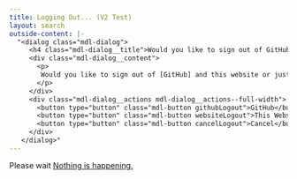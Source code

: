 ```yaml
---
title: Logging Out... (V2 Test)
layout: search
outside-content: |-
  "<dialog class="mdl-dialog">
     <h4 class="mdl-dialog__title">Would you like to sign out of GitHub too?</h4>
     <div class="mdl-dialog__content">
       <p>
        Would you like to sign out of [GitHub] and this website or just [this website].
       </p>
     </div>
     <div class="mdl-dialog__actions mdl-dialog__actions--full-width">
       <button type="button" class="mdl-button githubLogout">GitHub</button>
       <button type="button" class="mdl-button websiteLogout">This Website</button>
       <button type="button" class="mdl-button cancelLogout">Cancel</button>
     </div>
   </dialog>"
---
```


Please wait
<a class="noDialog" href="javascript:noDialog()">Nothing is happening.</a>

<script src="/js/logoutV2.js"></script>



